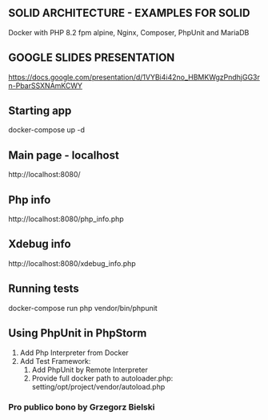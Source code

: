 ## SOLID ARCHITECTURE - EXAMPLES FOR SOLID
 Docker with PHP 8.2 fpm alpine, Nginx, Composer, PhpUnit and MariaDB

## GOOGLE SLIDES PRESENTATION
https://docs.google.com/presentation/d/1VYBi4i42no_HBMKWgzPndhjGG3rn-PbarSSXNAmKCWY

## Starting app
docker-compose up -d

## Main page - localhost
http://localhost:8080/

## Php info
http://localhost:8080/php_info.php

## Xdebug info
http://localhost:8080/xdebug_info.php

## Running tests
docker-compose run php vendor/bin/phpunit

## Using PhpUnit in PhpStorm
1. Add Php Interpreter from Docker 
2. Add Test Framework:
   1. Add PhpUnit by Remote Interpreter
   2. Provide full docker path to autoloader.php: setting/opt/project/vendor/autoload.php

### Pro publico bono by Grzegorz Bielski